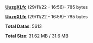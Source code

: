 [**UuzgXLfc**](/data/UuzgXLfc.txt) (29/11/22 - 16:56)- 785 bytes

[**UuzgXLfc**](/data/UuzgXLfc.txt) (29/11/22 - 16:56)- 785 bytes

**Total Datas**: 5613

**Total Size**: 31.62 MB / 31.6 MB